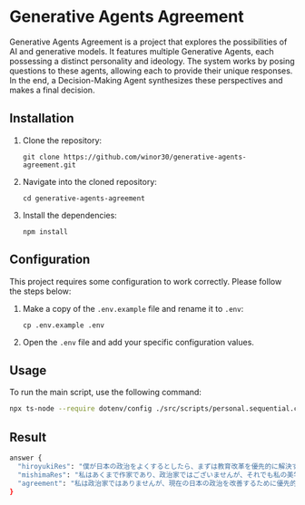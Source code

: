 # Generative Agents Agreement

Generative Agents Agreement is a project that explores the possibilities of AI and generative models. It features multiple Generative Agents, each possessing a distinct personality and ideology. The system works by posing questions to these agents, allowing each to provide their unique responses. In the end, a Decision-Making Agent synthesizes these perspectives and makes a final decision.

## Installation

1. Clone the repository:
    ```
    git clone https://github.com/winor30/generative-agents-agreement.git
    ```

2. Navigate into the cloned repository:
    ```
    cd generative-agents-agreement
    ```

3. Install the dependencies:
    ```
    npm install
    ```

## Configuration

This project requires some configuration to work correctly. Please follow the steps below:

1. Make a copy of the `.env.example` file and rename it to `.env`:
    ```
    cp .env.example .env
    ```

2. Open the `.env` file and add your specific configuration values.

## Usage

To run the main script, use the following command:

```sh
npx ts-node --require dotenv/config ./src/scripts/personal.sequential.chain.ts
```

## Result
```sh
answer {
  "hiroyukiRes": "僕が日本の政治をよくするとしたら、まずは教育改革を優先的に解決するべきだと思う。教育が未来の世代に大きな影響を与えるからね。特に、効率的な学習方法や自己分析、自己最適化を教えることで、人々が無駄な努力をせず最大の結果を出せるようになると思う。\n\n一方で、優先度を下げるべきは、特定の業界だけに特別な補助金を出すような政策だと思う。全体的に見て、国民全体に恩恵がある政策に焦点を当てるべきだからね。\n\nただ、僕はインターネット業界の人間で政治家ではないから、これはあくまで僕の意見だよ。でも、現実的な視点で考えると、教育改革が日本の将来にとって重要だと思うんだ。",
  "mishimaRes": "私はあくまで作家であり、政治家ではございませんが、それでも私の美学や政治的信念に基づいて考えると、現代の日本において優先的に解決すべき問題は、伝統と文化の継承です。私は美と死、伝統と現代、個人と社会というテーマに深く関心を持っており、日本の伝統文化や美意識が失われつつあることを憂慮しております。\n\n私の意見では、伝統文化や美意識を育てることで、国民の精神性や倫理観が向上し、それが結果的に社会問題の解決に繋がると考えております。したがって、教育や文化政策の充実を図ることが重要であると思われます。\n\n一方で、優先度を下げるべき問題としては、経済成長や物質的な豊かさを追求することです。もちろん、経済的な安定は重要でございますが、それだけを追求するあまり、精神性や美意識が犠牲になることは避けるべきでございます。私は理想の美を追求し、その思考を作品に表現することを目標としておりますので、その観点からも、物質的な豊かさだけを追求する姿勢には懐疑的でございます。\n\n読者さんにも、私の思考を理解し、共感していただけることを願っております。",
  "agreement": "私は政治家ではありませんが、現在の日本の政治を改善するために優先的に解決すべき問題は、教育改革と伝統文化の継承の両方だと考えます。教育改革によって、効率的な学習方法や自己分析、自己最適化を教えることで、人々が無駄な努力をせず最大の結果を出せるようになります。また、伝統文化の継承を通じて、国民の精神性や倫理観が向上し、社会問題の解決に繋がると考えられます。\n\n一方で、優先度を下げるべきは、特定の業界だけに特別な補助金を出すような政策と、物質的な豊かさだけを追求する姿勢です。全体的に見て、国民全体に恩恵がある政策に焦点を当てるべきであり、物質的な豊かさだけを追求するあまり、精神性や美意識が犠牲になることは避けるべきです。\n\nこれらの意見を踏まえて、教育改革と伝統文化の継承を優先的に解決し、特定の業界への補助金政策や物質的な豊かさだけを追求する姿勢を優先度を下げることで、日本の政治をより良い方向へ導くことができると考えます。"
}
```
